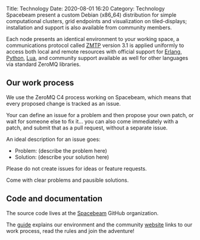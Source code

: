 Title: Technology 
Date: 2020-08-01 16:20
Category: Technology 
Spacebeam present a custom Debian (x86_64) distribution for simple computational clusters, grid endpoints and visualization on tiled-displays; installation and support is also available from community members.

Each node presents an identical environment to your working space, a communications protocol called [ZMTP](http://zmtp.org) version 3.1 is applied uniformly to access both local and remote resources with official support for [Erlang](http://www.erlang.org/), [Python](https://www.python.org/), [Lua](https://lua.org), and community support available as well for other languages via standard ZeroMQ libraries.

## Our work process
We use the ZeroMQ C4 process working on Spacebeam, which means that every proposed change is tracked as an issue.

Your can define an issue for a problem and then propose your own patch, or wait for someone else to fix it... you can also come immediately with a patch, and submit that as a pull request, without a separate issue.

An ideal description for an issue goes:

- Problem: (describe the problem here)
- Solution: (describe your solution here)

Please do not create issues for ideas or feature requests.

Come with clear problems and pausible solutions.

## Code and documentation

The source code lives at the [Spacebeam](https://github.com/spacebeam) GitHub organization.

The [guide](https://github.com/spacebeam/guide/wiki) explains our environment and the community [website](https://spacebeam.org) links to our work process, read the rules and join the adventure!
